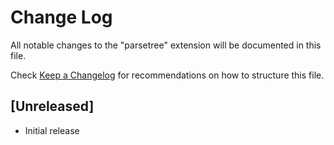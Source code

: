 # Change Log

All notable changes to the "parsetree" extension will be documented in this file.

Check [Keep a Changelog](http://keepachangelog.com/) for recommendations on how to structure this file.

## [Unreleased]

- Initial release